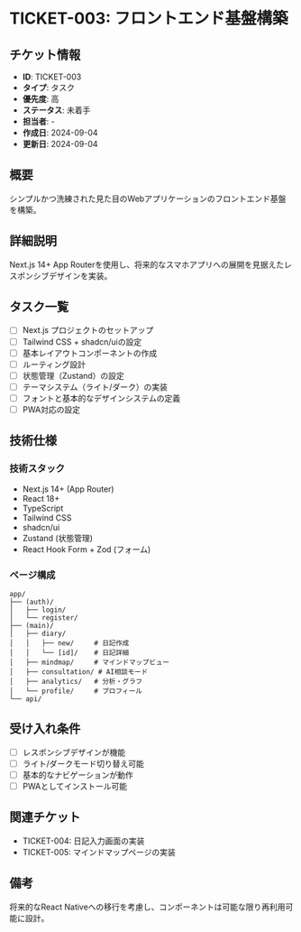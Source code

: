 # TICKET-003: フロントエンド基盤構築

## チケット情報
- **ID**: TICKET-003
- **タイプ**: タスク
- **優先度**: 高
- **ステータス**: 未着手
- **担当者**: -
- **作成日**: 2024-09-04
- **更新日**: 2024-09-04

## 概要
シンプルかつ洗練された見た目のWebアプリケーションのフロントエンド基盤を構築。

## 詳細説明
Next.js 14+ App Routerを使用し、将来的なスマホアプリへの展開を見据えたレスポンシブデザインを実装。

## タスク一覧
- [ ] Next.js プロジェクトのセットアップ
- [ ] Tailwind CSS + shadcn/uiの設定
- [ ] 基本レイアウトコンポーネントの作成
- [ ] ルーティング設計
- [ ] 状態管理（Zustand）の設定
- [ ] テーマシステム（ライト/ダーク）の実装
- [ ] フォントと基本的なデザインシステムの定義
- [ ] PWA対応の設定

## 技術仕様
### 技術スタック
- Next.js 14+ (App Router)
- React 18+
- TypeScript
- Tailwind CSS
- shadcn/ui
- Zustand (状態管理)
- React Hook Form + Zod (フォーム)

### ページ構成
```
app/
├── (auth)/
│   ├── login/
│   └── register/
├── (main)/
│   ├── diary/
│   │   ├── new/     # 日記作成
│   │   └── [id]/    # 日記詳細
│   ├── mindmap/     # マインドマップビュー
│   ├── consultation/ # AI相談モード
│   ├── analytics/   # 分析・グラフ
│   └── profile/     # プロフィール
└── api/
```

## 受け入れ条件
- [ ] レスポンシブデザインが機能
- [ ] ライト/ダークモード切り替え可能
- [ ] 基本的なナビゲーションが動作
- [ ] PWAとしてインストール可能

## 関連チケット
- TICKET-004: 日記入力画面の実装
- TICKET-005: マインドマップページの実装

## 備考
将来的なReact Nativeへの移行を考慮し、コンポーネントは可能な限り再利用可能に設計。
